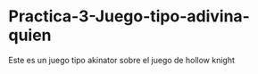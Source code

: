 # Practica-3-Juego-tipo-adivina-quien

Este es un juego tipo akinator sobre el juego de hollow knight 
